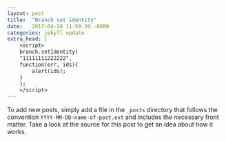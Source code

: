 ```yaml
---
layout: post
title:  "Branch set identity"
date:   2017-04-28 11:59:30 -0600
categories: jekyll update
extra_head: |
    <script>
    branch.setIdentity(
    "11111111222222",
    function(err, ids){
    	alert(ids);
    }
    );
    </script>
---
```

To add new posts, simply add a file in the `_posts` directory that follows the convention `YYYY-MM-DD-name-of-post.ext` and includes the necessary front matter. Take a look at the source for this post to get an idea about how it works.

